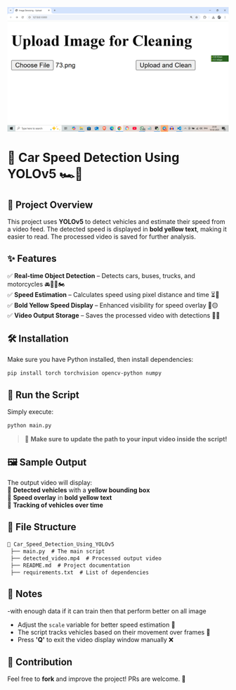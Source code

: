 ![Deployment Image](Deployment.png)
# 🚗 Car Speed Detection Using YOLOv5 🏎️💨  

## 📌 Project Overview  
This project uses **YOLOv5** to detect vehicles and estimate their speed from a video feed. The detected speed is displayed in **bold yellow text**, making it easier to read. The processed video is saved for further analysis.  

## ✨ Features  
✅ **Real-time Object Detection** – Detects cars, buses, trucks, and motorcycles 🚘🚌🚛🏍️  
✅ **Speed Estimation** – Calculates speed using pixel distance and time ⏳📏  
✅ **Bold Yellow Speed Display** – Enhanced visibility for speed overlay 📢🟡  
✅ **Video Output Storage** – Saves the processed video with detections 🎥💾  

## 🛠️ Installation  
Make sure you have Python installed, then install dependencies:  

```bash
pip install torch torchvision opencv-python numpy
```

## 🚀 Run the Script  
Simply execute:  

```bash
python main.py
```

> 🎥 **Make sure to update the path to your input video inside the script!**  

## 🖼️ Sample Output  
The output video will display:  
🔹 **Detected vehicles** with a **yellow bounding box**  
🔹 **Speed overlay** in **bold yellow text**  
🔹 **Tracking of vehicles over time**  

## 📂 File Structure  
```
📁 Car_Speed_Detection_Using_YOLOv5
 ├── main.py  # The main script
 ├── detected_video.mp4  # Processed output video
 ├── README.md  # Project documentation
 ├── requirements.txt  # List of dependencies
```

## 📝 Notes  
-with enough data if it can train then that perform better on all image
- Adjust the `scale` variable for better speed estimation 🎯  
- The script tracks vehicles based on their movement over frames 🚥  
- Press **'Q'** to exit the video display window manually ❌  

## 🤝 Contribution  
Feel free to **fork** and improve the project! PRs are welcome. 🙌  

